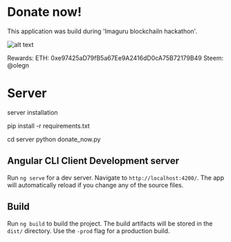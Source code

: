 # Donate now!
This application was build during 'Imaguru blockchailn hackathon'.


![alt text]( https://i.imgur.com/onAEeQG.png "Logo Title Text 1")

Rewards:
ETH: 0xe97425aD79fB5a67Ee9A2416dD0cA75B72179B49
Steem: @olegn

# Server 

server installation

pip install -r requirements.txt


cd server
python donate_now.py




## Angular CLI Client Development server

Run `ng serve` for a dev server. Navigate to `http://localhost:4200/`. The app will automatically reload if you change any of the source files.


## Build

Run `ng build` to build the project. The build artifacts will be stored in the `dist/` directory. Use the `-prod` flag for a production build.

